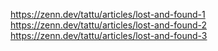 https://zenn.dev/tattu/articles/lost-and-found-1
https://zenn.dev/tattu/articles/lost-and-found-2
https://zenn.dev/tattu/articles/lost-and-found-3

